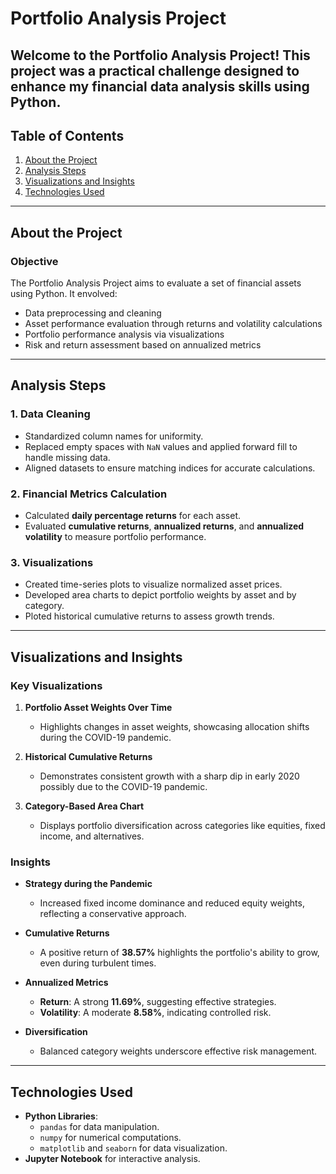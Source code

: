 # Portfolio Analysis Project

Welcome to the **Portfolio Analysis Project**! This project was a practical challenge designed to enhance my financial data analysis skills using Python.
---

## Table of Contents

1. [About the Project](#about-the-project)
2. [Analysis Steps](#analysis-steps)
3. [Visualizations and Insights](#visualizations-and-insights)
4. [Technologies Used](#technologies-used)

---

## About the Project

### Objective

The Portfolio Analysis Project aims to evaluate a set of financial assets using Python. It envolved:
- Data preprocessing and cleaning
- Asset performance evaluation through returns and volatility calculations
- Portfolio performance analysis via visualizations
- Risk and return assessment based on annualized metrics

---

## Analysis Steps

### 1. Data Cleaning

- Standardized column names for uniformity.
- Replaced empty spaces with `NaN` values and applied forward fill to handle missing data.
- Aligned datasets to ensure matching indices for accurate calculations.

### 2. Financial Metrics Calculation

- Calculated **daily percentage returns** for each asset.
- Evaluated **cumulative returns**, **annualized returns**, and **annualized volatility** to measure portfolio performance.

### 3. Visualizations

- Created time-series plots to visualize normalized asset prices.
- Developed area charts to depict portfolio weights by asset and by category.
- Ploted historical cumulative returns to assess growth trends.

---

## Visualizations and Insights

### Key Visualizations

1. **Portfolio Asset Weights Over Time**  
   - Highlights changes in asset weights, showcasing allocation shifts during the COVID-19 pandemic.

2. **Historical Cumulative Returns**  
   - Demonstrates consistent growth with a sharp dip in early 2020 possibly due to the COVID-19 pandemic.

3. **Category-Based Area Chart**  
   - Displays portfolio diversification across categories like equities, fixed income, and alternatives.

### Insights

- **Strategy during the Pandemic**  
  - Increased fixed income dominance and reduced equity weights, reflecting a conservative approach.

- **Cumulative Returns**  
  - A positive return of **38.57%** highlights the portfolio's ability to grow, even during turbulent times.

- **Annualized Metrics**  
  - **Return**: A strong **11.69%**, suggesting effective strategies.  
  - **Volatility**: A moderate **8.58%**, indicating controlled risk.

- **Diversification**  
  - Balanced category weights underscore effective risk management.

---

## Technologies Used

- **Python Libraries**:
  - `pandas` for data manipulation.
  - `numpy` for numerical computations.
  - `matplotlib` and `seaborn` for data visualization.
- **Jupyter Notebook** for interactive analysis.
